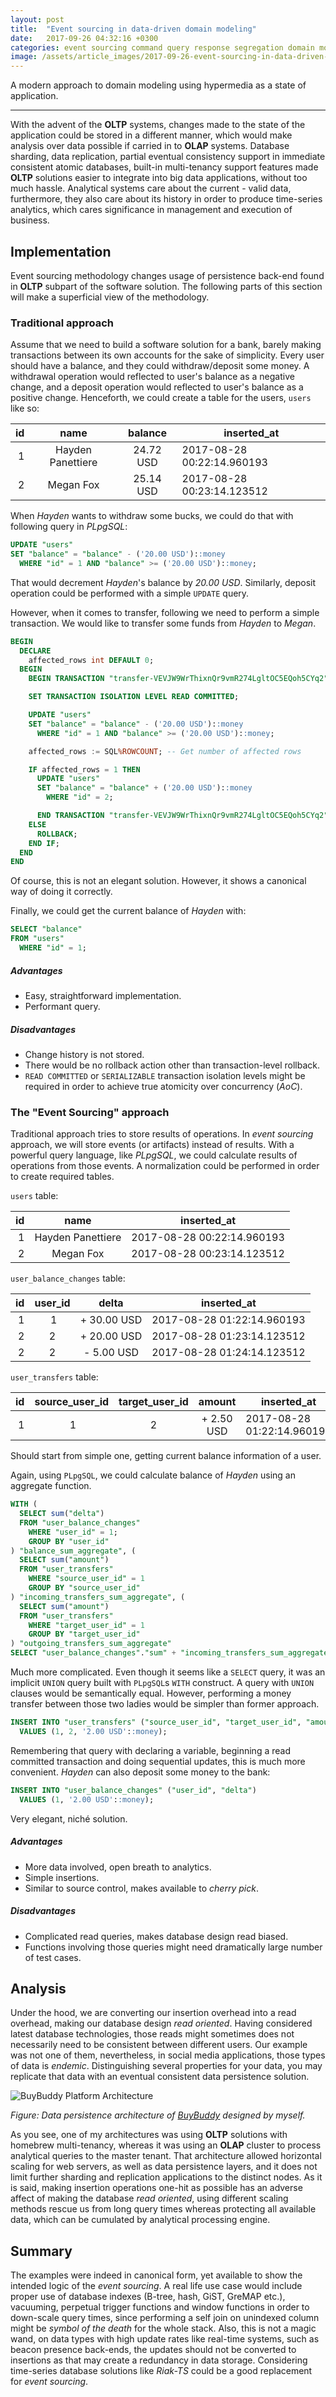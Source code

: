 ```yaml
---
layout: post
title:  "Event sourcing in data-driven domain modeling"
date:   2017-09-26 04:32:16 +0300
categories: event sourcing command query response segregation domain modeling database design
image: /assets/article_images/2017-09-26-event-sourcing-in-data-driven-domain-modeling/shebang.jpg
---
```

A modern approach to domain modeling using hypermedia as a state of application.

-----

With the advent of the **OLTP** systems, changes made to the state of the
application could be stored in a different manner, which would make
analysis over data possible if carried in to **OLAP** systems.
Database sharding, data replication, partial eventual consistency support in
immediate consistent atomic databases, built-in multi-tenancy support features
made **OLTP** solutions easier to integrate into big data applications, without
too much hassle.
Analytical systems care about the current - valid data, furthermore, they also
care about its history in order to produce time-series analytics, which cares
significance in management and execution of business.

## Implementation

Event sourcing methodology changes usage of persistence back-end found in
**OLTP** subpart of the software solution.
The following parts of this section will make a superficial view of the
methodology.

### Traditional approach

Assume that we need to build a software solution for a bank, barely making
transactions between its own accounts for the sake of simplicity.
Every user should have a balance, and they could withdraw/deposit some money.
A withdrawal operation would reflected to user's balance as a negative change,
and a deposit operation would reflected to user's balance as a positive
change.
Henceforth, we could create a table for the users, `users` like so:

| **id** | name | balance | inserted_at |
| -: | :-: | :-: | ----------- |
| 1 | Hayden Panettiere | 24.72 USD | 2017-08-28 00:22:14.960193 |
| 2 | Megan Fox | 25.14 USD | 2017-08-28 00:23:14.123512 |

When *Hayden* wants to withdraw some bucks, we could do that with following
query in *PLpgSQL*:

```sql
UPDATE "users"
SET "balance" = "balance" - ('20.00 USD')::money
  WHERE "id" = 1 AND "balance" >= ('20.00 USD')::money;
```

That would decrement *Hayden*'s balance by *20.00 USD*.
Similarly, deposit operation could be performed with a simple `UPDATE` query.

However, when it comes to transfer, following we need to perform a simple
transaction.
We would like to transfer some funds from *Hayden* to *Megan*.

```sql
BEGIN
  DECLARE
    affected_rows int DEFAULT 0;
  BEGIN
    BEGIN TRANSACTION "transfer-VEVJW9WrThixnQr9vmR274LgltOC5EQoh5CYq2";

    SET TRANSACTION ISOLATION LEVEL READ COMMITTED;

    UPDATE "users"
    SET "balance" = "balance" - ('20.00 USD')::money
      WHERE "id" = 1 AND "balance" >= ('20.00 USD')::money;

    affected_rows := SQL%ROWCOUNT; -- Get number of affected rows

    IF affected_rows = 1 THEN
      UPDATE "users"
      SET "balance" = "balance" + ('20.00 USD')::money
        WHERE "id" = 2;

      END TRANSACTION "transfer-VEVJW9WrThixnQr9vmR274LgltOC5EQoh5CYq2";
    ELSE
      ROLLBACK;
    END IF;
  END
END
```

Of course, this is not an elegant solution.
However, it shows a canonical way of doing it correctly.

Finally, we could get the current balance of *Hayden* with:

```sql
SELECT "balance"
FROM "users"
  WHERE "id" = 1;
```

##### Advantages

- Easy, straightforward implementation.
- Performant query.

##### Disadvantages

- Change history is not stored.
- There would be no rollback action other than transaction-level rollback.
- `READ COMMITTED` or `SERIALIZABLE` transaction isolation levels might
be required in order to achieve true atomicity over concurrency (*AoC*).

### The "Event Sourcing" approach

Traditional approach tries to store results of operations.
In *event sourcing* approach, we will store events (or artifacts) instead of
results.
With a powerful query language, like *PLpgSQL*, we could calculate results of
operations from those events.
A normalization could be performed in order to create required tables.

`users` table:

| **id** | name | inserted_at |
| -: | :-: | --- |
| 1 | Hayden Panettiere | 2017-08-28 00:22:14.960193 |
| 2 | Megan Fox | 2017-08-28 00:23:14.123512 |

`user_balance_changes` table:

| **id** | user_id | delta | inserted_at |
| -: | :-: | :-: | --- |
| 1 | 1 | + 30.00 USD | 2017-08-28 01:22:14.960193 |
| 2 | 2 | + 20.00 USD | 2017-08-28 01:23:14.123512 |
| 2 | 2 | - 5.00 USD | 2017-08-28 01:24:14.123512 |

`user_transfers` table:

| **id** | source_user_id | target_user_id | amount | inserted_at |
| -: | :-: | :-: | :-: | --- |
| 1 | 1 | 2 | + 2.50 USD | 2017-08-28 01:22:14.960193 |

Should start from simple one, getting current balance information of a user.

Again, using `PLpgSQL`, we could calculate balance of *Hayden* using an
aggregate function.

```sql
WITH (
  SELECT sum("delta")
  FROM "user_balance_changes"
    WHERE "user_id" = 1;
    GROUP BY "user_id"
) "balance_sum_aggregate", (
  SELECT sum("amount")
  FROM "user_transfers"
    WHERE "source_user_id" = 1
    GROUP BY "source_user_id"
) "incoming_transfers_sum_aggregate", (
  SELECT sum("amount")
  FROM "user_transfers"
    WHERE "target_user_id" = 1
    GROUP BY "target_user_id"
) "outgoing_transfers_sum_aggregate"
SELECT "user_balance_changes"."sum" + "incoming_transfers_sum_aggregate"."sum" - "outgoing_transfers_sum_aggregate"."sum";
```

Much more complicated.
Even though it seems like a `SELECT` query, it was an implicit `UNION`
query built with `PLpgSQL`s `WITH` construct.
A query with `UNION` clauses would be semantically equal.
However, performing a money transfer between those two ladies would be
simpler than former approach.

```sql
INSERT INTO "user_transfers" ("source_user_id", "target_user_id", "amount")
  VALUES (1, 2, '2.00 USD'::money);
```

Remembering that query with declaring a variable, beginning a read committed
transaction and doing sequential updates, this is much more convenient.
*Hayden* can also deposit some money to the bank:

```sql
INSERT INTO "user_balance_changes" ("user_id", "delta")
  VALUES (1, '2.00 USD'::money);
```

Very elegant, niché solution.

##### Advantages

- More data involved, open breath to analytics.
- Simple insertions.
- Similar to source control, makes available to *cherry pick*.

##### Disadvantages

- Complicated read queries, makes database design read biased.
- Functions involving those queries might need dramatically large number of
test cases.

## Analysis

Under the hood, we are converting our insertion overhead into a read overhead,
making our database design *read oriented*.
Having considered latest database technologies, those reads might sometimes
does not necessarily need to be consistent between different users.
Our example was not one of them, nevertheless, in social media applications,
those types of data is *endemic*.
Distinguishing several properties for your data, you may replicate that data
with an eventual consistent data persistence solution.

![BuyBuddy Platform Architecture](https://github.com/Chatatata/a1-Chatatata/raw/gh-pages/assets/multi-tenant%20arch.png)

*Figure: Data persistence architecture of [BuyBuddy](http://buybuddy.co) designed by myself.*

As you see, one of my architectures was using **OLTP** solutions with
homebrew multi-tenancy, whereas it was using an **OLAP** cluster to
process analytical queries to the master tenant.
That architecture allowed horizontal scaling for web servers, as well as
data persistence layers, and it does not limit further sharding and
replication applications to the distinct nodes.
As it is said, making insertion operations one-hit as possible has an
adverse affect of making the database *read oriented*, using different
scaling methods rescue us from long query times whereas protecting
all available data, which can be cumulated by analytical processing
engine.

## Summary

The examples were indeed in canonical form, yet available to show the
intended logic of the *event sourcing*.
A real life use case would include proper use of database indexes
(B-tree, hash, GiST, GreMAP etc.), vacuuming, perpetual trigger
functions and window functions in order to down-scale query times,
since performing a self join on unindexed column might be
*symbol of the death* for the whole stack.
Also, this is not a magic wand, on data types with high update rates
like real-time systems, such as beacon presence back-ends, the updates
should not be converted to insertions as that may create a redundancy
in data storage.
Considering time-series database solutions like *Riak-TS* could be
a good replacement for *event sourcing*.
